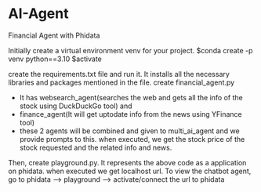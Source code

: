 # AI-Agent
Financial Agent with Phidata

Initially create a virtual environment venv for your project. 
$conda create -p venv python==3.10
$activate

create the requirements.txt file and run it. It installs all the necessary libraries and packages mentioned in the file.
create financial_agent.py 
- It has websearch_agent(searches the web and gets all the info of the stock using DuckDuckGo tool) and
- finance_agent(It will get uptodate info from the news using YFinance tool)
- these 2 agents will be combined and given to multi_ai_agent and we provide prompts to this.
  when executed, we get the stock price of the stock requested and the related info and news.

Then, create playground.py. It represents the above code as a application on phidata.
when executed we get localhost url. To view the chatbot agent, go to phidata --> playground --> activate/connect the url to phidata
